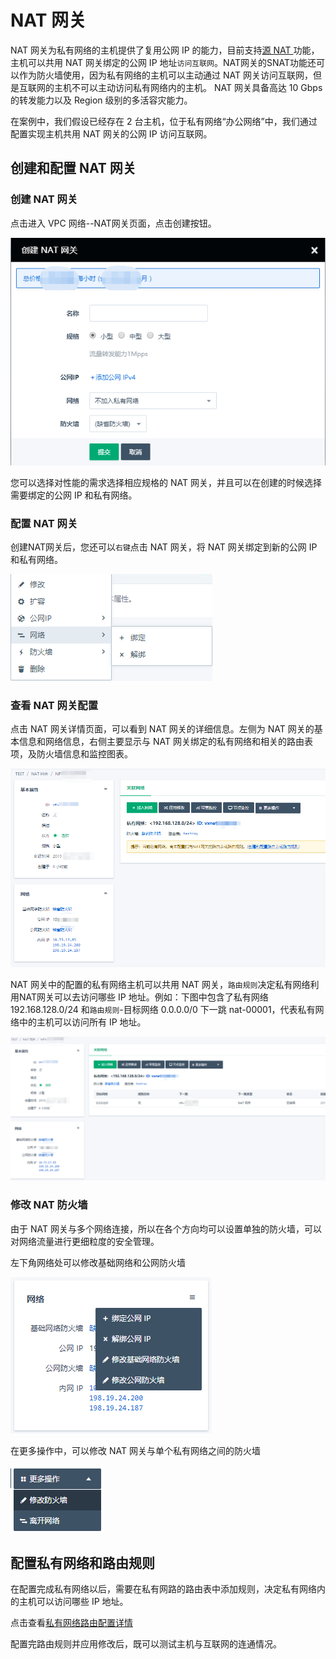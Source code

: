 ---
---

# NAT 网关

NAT 网关为私有网络的主机提供了复用公网 IP 的能力，目前支持[源 NAT ](https://zh.wikipedia.org/wiki/%E7%BD%91%E7%BB%9C%E5%9C%B0%E5%9D%80%E8%BD%AC%E6%8D%A2#%E7%BD%91%E7%BB%9C%E5%9C%B0%E5%9D%80%E7%AB%AF%E5%8F%A3%E8%BD%AC%E6%8D%A2%EF%BC%88NAPT%EF%BC%89)功能，主机可以共用 NAT 网关绑定的公网 IP 地址`访问互联网`。NAT网关的SNAT功能还可以作为防火墙使用，因为私有网络的主机可以主动通过 NAT 网关访问互联网，但是互联网的主机不可以主动访问私有网络内的主机。
NAT 网关具备高达 10 Gbps 的转发能力以及 Region 级别的多活容灾能力。

在案例中，我们假设已经存在 2 台主机，位于私有网络“办公网络”中，我们通过配置实现主机共用 NAT 网关的公网 IP 访问互联网。

## 创建和配置 NAT 网关

### 创建 NAT 网关

点击进入 VPC 网络--NAT网关页面，点击创建按钮。

![](../_images/create_natgw.png)

您可以选择对性能的需求选择相应规格的 NAT 网关，并且可以在创建的时候选择需要绑定的公网 IP 和私有网络。

### 配置 NAT 网关

创建NAT网关后，您还可以`右键`点击 NAT 网关，将 NAT 网关绑定到新的公网 IP 和私有网络。

![](../_images/modify_natgw.png)

### 查看 NAT 网关配置

点击 NAT 网关详情页面，可以看到 NAT 网关的详细信息。左侧为 NAT 网关的基本信息和网络信息，右侧主要显示与 NAT 网关绑定的私有网络和相关的路由表项，及防火墙信息和监控图表。

![](../_images/details_natgw.png)

NAT 网关中的配置的私有网络主机可以共用 NAT 网关，`路由规则`决定私有网络利用NAT网关可以去访问哪些 IP 地址。例如：下图中包含了私有网络 192.168.128.0/24 和`路由规则`-目标网络 0.0.0.0/0 下一跳 nat-00001，代表私有网络中的主机可以访问所有 IP 地址。

![](../_images/details_natgw_rt.png)

### 修改 NAT 防火墙

由于 NAT 网关与多个网络连接，所以在各个方向均可以设置单独的防火墙，可以对网络流量进行更细粒度的安全管理。

左下角网络处可以修改基础网络和公网防火墙

![](../_images/modify_natgw_fw1.png)

在更多操作中，可以修改 NAT 网关与单个私有网络之间的防火墙

![](../_images/modify_natgw_fw2.png)

## 配置私有网络和路由规则

在配置完成私有网络以后，需要在私有网路的路由表中添加规则，决定私有网络内的主机可以访问哪些 IP 地址。

点击查看[私有网络路由配置详情](https://docs.qingcloud.com/product/network/route_table)

配置完路由规则并应用修改后，既可以测试主机与互联网的连通情况。

